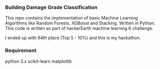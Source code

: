 ### Building Damage Grade Classification

This repo contains the implementation of basic Machine Learning Algorithms like Random Forests, XGBoost and Stacking. Written in Python. This code is written as part of hackerEarth machine learning 6 challenge. 

I ended up with 94th place (Top 5 - 10%) and this is my hackathon.


### Requirement

python 3.x
scikit-learn
matplotlib

